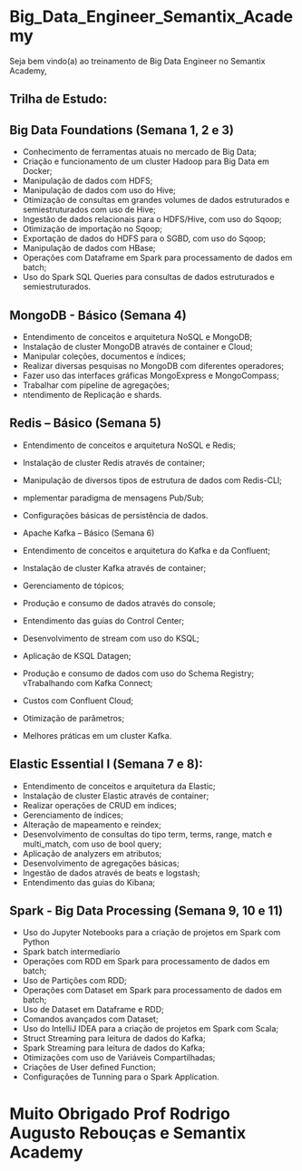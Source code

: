 # Big_Data_Engineer_Semantix_Academy
Seja bem vindo(a) ao treinamento de Big Data Engineer no Semantix Academy,

## Trilha de Estudo:

## Big Data Foundations (Semana 1, 2 e 3)
* Conhecimento de ferramentas atuais no mercado de Big Data;
* Criação e funcionamento de um cluster Hadoop para Big Data em Docker;
* Manipulação de dados com HDFS;  
* Manipulação de dados com uso do Hive;
* Otimização de consultas em grandes volumes de dados estruturados e semiestruturados com uso de Hive;
* Ingestão de dados relacionais para o HDFS/Hive, com uso do Sqoop;
* Otimização de importação no Sqoop;
* Exportação de dados do HDFS para o SGBD, com uso do Sqoop;
* Manipulação de dados com HBase;
* Operações com Dataframe em Spark para processamento de dados em batch;
* Uso do Spark SQL Queries para consultas de dados estruturados e semiestruturados.

## MongoDB - Básico (Semana 4)
* Entendimento de conceitos e arquitetura NoSQL e MongoDB;
* Instalação de cluster MongoDB através de container e Cloud;
* Manipular coleções, documentos e índices;
* Realizar diversas pesquisas no MongoDB com diferentes operadores;
* Fazer uso das interfaces gráficas MongoExpress e MongoCompass;
* Trabalhar com pipeline de agregações;
* ntendimento de Replicação e shards.

## Redis – Básico (Semana 5)
* Entendimento de conceitos e arquitetura NoSQL e Redis;
* Instalação de cluster Redis através de container;
* Manipulação de diversos tipos de estrutura de dados com Redis-CLI;
* mplementar paradigma de mensagens Pub/Sub;
* Configurações básicas de persistência de dados.

* Apache Kafka – Básico (Semana 6)
* Entendimento de conceitos e arquitetura do Kafka e da Confluent;
* Instalação de cluster Kafka através de container;
* Gerenciamento de tópicos;
* Produção e consumo de dados através do console;
* Entendimento das guias do Control Center;
* Desenvolvimento de stream com uso do KSQL;
* Aplicação de KSQL Datagen;
* Produção e consumo de dados com uso do Schema Registry;
vTrabalhando com Kafka Connect;
* Custos com Confluent Cloud;
* Otimização de parâmetros;
* Melhores práticas em um cluster Kafka.

## Elastic Essential I (Semana 7 e 8):
* Entendimento de conceitos e arquitetura da Elastic;
* Instalação de cluster Elastic através de container;
* Realizar operações de CRUD em índices;
* Gerenciamento de índices;
* Alteração de mapeamento e reindex;
* Desenvolvimento de consultas do tipo term, terms, range, match e multi_match, com uso de bool query;
* Aplicação de analyzers em atributos;
* Desenvolvimento de agregações básicas;
* Ingestão de dados através de beats e logstash;
* Entendimento das guias do Kibana;

## Spark - Big Data Processing (Semana 9, 10 e 11)
* Uso do Jupyter Notebooks para a criação de projetos em Spark com Python
* Spark batch intermediario
* Operações com RDD em Spark para processamento de dados em batch;
* Uso de Partições com RDD;
* Operações com Dataset em Spark para processamento de dados em batch;
* Uso de Dataset em Dataframe e RDD;
* Comandos avançados com Dataset;
* Uso do IntelliJ IDEA para a criação de projetos em Spark com Scala;
* Struct Streaming para leitura de dados do Kafka;
* Spark Streaming para leitura de dados do Kafka;
* Otimizações com uso de Variáveis Compartilhadas;
* Criações de User defined Function;
* Configurações de Tunning para o Spark Application.

# Muito Obrigado Prof Rodrigo Augusto Rebouças e Semantix Academy
